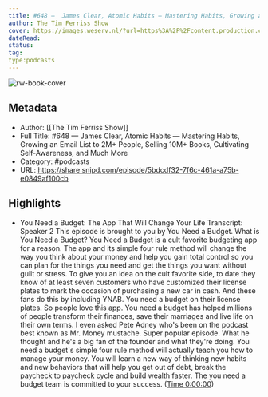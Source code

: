 ```yaml
---
title: #648 —  James Clear, Atomic Habits — Mastering Habits, Growing an Email List to 2M+ People, Selling 10M+ Books, Cultivating Self-Awareness, and Much More
author: The Tim Ferriss Show
cover: https://images.weserv.nl/?url=https%3A%2F%2Fcontent.production.cdn.art19.com%2Fimages%2F69%2F10%2F10%2Ffb%2F691010fb-625e-4abe-993c-a57228b28dbe%2F91cb53ae0d5dbb379b9dffecf0a772593891d0d09bbe6d90ee746edbdb79e3ec75584f2ceb8260e9f675a90c05419b9b99842a76905b686f0f51c1a9d3e227ab.jpeg&w=100&h=100
dateRead: 
status: 
tag: 
type:podcasts
---
```

![rw-book-cover](https://images.weserv.nl/?url=https%3A%2F%2Fcontent.production.cdn.art19.com%2Fimages%2F69%2F10%2F10%2Ffb%2F691010fb-625e-4abe-993c-a57228b28dbe%2F91cb53ae0d5dbb379b9dffecf0a772593891d0d09bbe6d90ee746edbdb79e3ec75584f2ceb8260e9f675a90c05419b9b99842a76905b686f0f51c1a9d3e227ab.jpeg&w=100&h=100)

## Metadata
- Author: [[The Tim Ferriss Show]]
- Full Title: #648 —  James Clear, Atomic Habits — Mastering Habits, Growing an Email List to 2M+ People, Selling 10M+ Books, Cultivating Self-Awareness, and Much More
- Category: #podcasts
- URL: https://share.snipd.com/episode/5bdcdf32-7f6c-461a-a75b-e0849af100cb

## Highlights
- You Need a Budget: The App That Will Change Your Life
  Transcript:
  Speaker 2
  This episode is brought to you by You Need a Budget. What is You Need a Budget? You Need a Budget is a cult favorite budgeting app for a reason. The app and its simple four rule method will change the way you think about your money and help you gain total control so you can plan for the things you need and get the things you want without guilt or stress. To give you an idea on the cult favorite side, to date they know of at least seven customers who have customized their license plates to mark the occasion of purchasing a new car in cash. And these fans do this by including YNAB. You need a budget on their license plates. So people love this app. You need a budget has helped millions of people transform their finances, save their marriages and live life on their own terms. I even asked Pete Adney who's been on the podcast best known as Mr. Money mustache. Super popular episode. What he thought and he's a big fan of the founder and what they're doing. You need a budget's simple four rule method will actually teach you how to manage your money. You will learn a new way of thinking new habits and new behaviors that will help you get out of debt, break the paycheck to paycheck cycle and build wealth faster. The you need a budget team is committed to your success. ([Time 0:00:00](https://share.snipd.com/snip/4017f199-cc8c-472d-92b7-27e1a8c8fd76))
